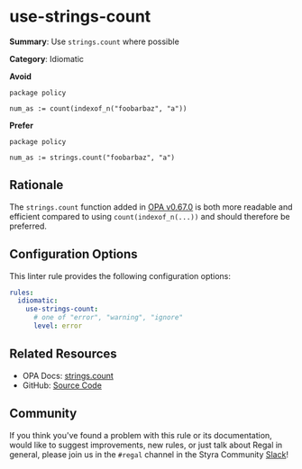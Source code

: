 # use-strings-count

**Summary**: Use `strings.count` where possible

**Category**: Idiomatic

**Avoid**
```rego
package policy

num_as := count(indexof_n("foobarbaz", "a"))
```

**Prefer**
```rego
package policy

num_as := strings.count("foobarbaz", "a")
```

## Rationale

The `strings.count` function added in [OPA v0.67.0](https://github.com/open-policy-agent/opa/releases/tag/v0.67.0)
is both more readable and efficient compared to using `count(indexof_n(...))` and should therefore be preferred.

## Configuration Options

This linter rule provides the following configuration options:

```yaml
rules:
  idiomatic:
    use-strings-count:
      # one of "error", "warning", "ignore"
      level: error
```

## Related Resources

- OPA Docs: [strings.count](https://www.openpolicyagent.org/docs/latest/policy-reference/#builtin-strings-stringscount)
- GitHub: [Source Code](https://github.com/StyraInc/regal/blob/main/bundle/regal/rules/idiomatic/use-strings-count/use_strings_count.rego)

## Community

If you think you've found a problem with this rule or its documentation, would like to suggest improvements, new rules,
or just talk about Regal in general, please join us in the `#regal` channel in the Styra Community
[Slack](https://inviter.co/styra)!
